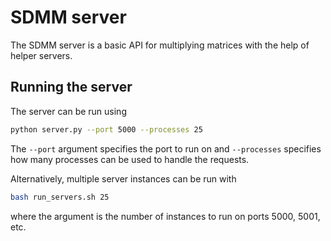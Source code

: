 # SDMM server

The SDMM server is a basic API for multiplying matrices with the help of helper servers.

## Running the server

The server can be run using

```bash
python server.py --port 5000 --processes 25
```

The `--port` argument specifies the port to run on and `--processes` specifies how many processes can be used to handle the requests.

Alternatively, multiple server instances can be run with

```bash
bash run_servers.sh 25
```

where the argument is the number of instances to run on ports 5000, 5001, etc.
